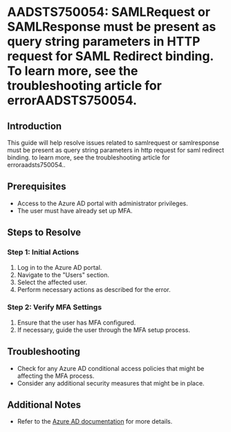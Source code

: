 
# AADSTS750054: SAMLRequest or SAMLResponse must be present as query string parameters in HTTP request for SAML Redirect binding. To learn more, see the troubleshooting article for errorAADSTS750054.

## Introduction
This guide will help resolve issues related to samlrequest or samlresponse must be present as query string parameters in http request for saml redirect binding. to learn more, see the troubleshooting article for erroraadsts750054..

## Prerequisites
- Access to the Azure AD portal with administrator privileges.
- The user must have already set up MFA.

## Steps to Resolve

### Step 1: Initial Actions
1. Log in to the Azure AD portal.
2. Navigate to the "Users" section.
3. Select the affected user.
4. Perform necessary actions as described for the error.

### Step 2: Verify MFA Settings
1. Ensure that the user has MFA configured.
2. If necessary, guide the user through the MFA setup process.

## Troubleshooting
- Check for any Azure AD conditional access policies that might be affecting the MFA process.
- Consider any additional security measures that might be in place.

## Additional Notes
- Refer to the [Azure AD documentation](https://learn.microsoft.com/en-us/azure/active-directory/) for more details.
